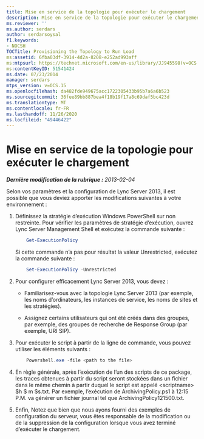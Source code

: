```yaml
---
title: Mise en service de la topologie pour exécuter le chargement
description: Mise en service de la topologie pour exécuter le chargement.
ms.reviewer: ''
ms.author: serdars
author: serdarsoysal
f1.keywords:
- NOCSH
TOCTitle: Provisioning the Topology to Run Load
ms:assetid: 6fba03df-3914-4d2a-8208-e252ad993aff
ms:mtpsurl: https://technet.microsoft.com/en-us/library/JJ945598(v=OCS.15)
ms:contentKeyID: 51541424
ms.date: 07/23/2014
manager: serdars
mtps_version: v=OCS.15
ms.openlocfilehash: da482fde949675acc1722305433b95b7a6a6b523
ms.sourcegitcommit: 36fee89bb887bea4f18b19f17a8c69daf5bc423d
ms.translationtype: MT
ms.contentlocale: fr-FR
ms.lasthandoff: 11/26/2020
ms.locfileid: "49446422"
---
```

# <a name="provisioning-the-topology-to-run-load"></a>Mise en service de la topologie pour exécuter le chargement

<div data-xmlns="http://www.w3.org/1999/xhtml">

<div class="topic" data-xmlns="http://www.w3.org/1999/xhtml" data-msxsl="urn:schemas-microsoft-com:xslt" data-cs="https://msdn.microsoft.com/">

<div data-asp="https://msdn2.microsoft.com/asp">



</div>

<div id="mainSection">

<div id="mainBody">

<span> </span>

_**Dernière modification de la rubrique :** 2013-02-04_

<div>

Selon vos paramètres et la configuration de Lync Server 2013, il est possible que vous deviez apporter les modifications suivantes à votre environnement :

1.  Définissez la stratégie d’exécution Windows PowerShell sur non restreinte. Pour vérifier les paramètres de stratégie d’exécution, ouvrez Lync Server Management Shell et exécutez la commande suivante :

    ``` powershell
        Get-ExecutionPolicy
    ```        

    Si cette commande n’a pas pour résultat la valeur Unrestricted, exécutez la commande suivante :

    ``` powershell
        Set-ExecutionPolicy -Unrestricted
    ```

2.  Pour configurer efficacement Lync Server 2013, vous devez :
    
      - Familiarisez-vous avec la topologie Lync Server 2013 (par exemple, les noms d’ordinateurs, les instances de service, les noms de sites et les stratégies).
    
      - Assignez certains utilisateurs qui ont été créés dans des groupes, par exemple, des groupes de recherche de Response Group (par exemple, URI SIP).

3.  Pour exécuter le script à partir de la ligne de commande, vous pouvez utiliser les éléments suivants :

    ``` powershell
        Powershell.exe -file <path to the file>
    ```
    
4.  En règle générale, après l’exécution de l’un des scripts de ce package, les traces obtenues à partir du script seront stockées dans un fichier dans le même chemin à partir duquel le script est appelé \<scriptname\> $h $ m $s.txt. Par exemple, l’exécution de ArchivingPolicy.ps1 à 12:15 P.M. va générer un fichier journal tel que ArchivingPolicy121500.txt.

5.  Enfin, Notez que bien que nous ayons fourni des exemples de configuration du serveur, vous êtes responsable de la modification ou de la suppression de la configuration lorsque vous avez terminé d’exécuter le chargement.

</div>

</div>

<span> </span>

</div>

</div>

</div>

